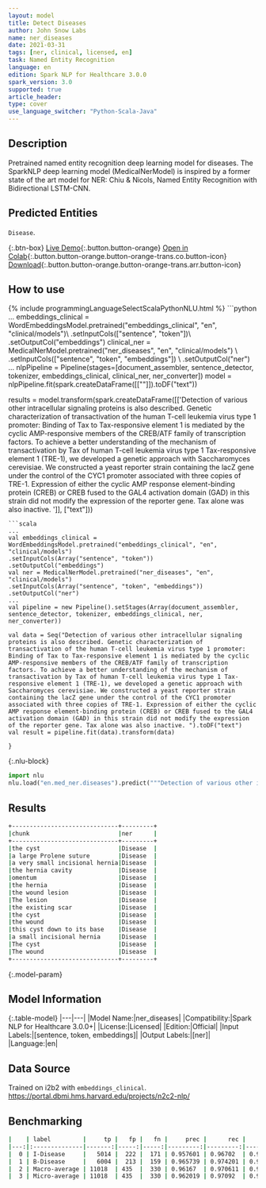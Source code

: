 ```yaml
---
layout: model
title: Detect Diseases
author: John Snow Labs
name: ner_diseases
date: 2021-03-31
tags: [ner, clinical, licensed, en]
task: Named Entity Recognition
language: en
edition: Spark NLP for Healthcare 3.0.0
spark_version: 3.0
supported: true
article_header:
type: cover
use_language_switcher: "Python-Scala-Java"
---
```


## Description

Pretrained named entity recognition deep learning model for diseases. The SparkNLP deep learning model (MedicalNerModel) is inspired by a former state of the art model for NER: Chiu & Nicols, Named Entity Recognition with Bidirectional LSTM-CNN.

## Predicted Entities

``Disease``.

{:.btn-box}
[Live Demo](https://demo.johnsnowlabs.com/healthcare/NER_DIAG_PROC/){:.button.button-orange}
[Open in Colab](https://colab.research.google.com/github/JohnSnowLabs/spark-nlp-workshop/blob/master/tutorials/Certification_Trainings/Healthcare/1.Clinical_Named_Entity_Recognition_Model.ipynb){:.button.button-orange.button-orange-trans.co.button-icon}
[Download](https://s3.amazonaws.com/auxdata.johnsnowlabs.com/clinical/models/ner_diseases_en_3.0.0_3.0_1617209733880.zip){:.button.button-orange.button-orange-trans.arr.button-icon}

## How to use



<div class="tabs-box" markdown="1">
{% include programmingLanguageSelectScalaPythonNLU.html %}
```python
...
embeddings_clinical = WordEmbeddingsModel.pretrained("embeddings_clinical", "en", "clinical/models")\
.setInputCols(["sentence", "token"])\
.setOutputCol("embeddings")
clinical_ner = MedicalNerModel.pretrained("ner_diseases", "en", "clinical/models") \
.setInputCols(["sentence", "token", "embeddings"]) \
.setOutputCol("ner")
...
nlpPipeline = Pipeline(stages=[document_assembler, sentence_detector, tokenizer, embeddings_clinical, clinical_ner, ner_converter])
model = nlpPipeline.fit(spark.createDataFrame([[""]]).toDF("text"))

results = model.transform(spark.createDataFrame([['Detection of various other intracellular signaling proteins is also described. Genetic characterization of transactivation of the human T-cell leukemia virus type 1 promoter: Binding of Tax to Tax-responsive element 1 is mediated by the cyclic AMP-responsive members of the CREB/ATF family of transcription factors. To achieve a better understanding of the mechanism of transactivation by Tax of human T-cell leukemia virus type 1 Tax-responsive element 1 (TRE-1), we developed a genetic approach with Saccharomyces cerevisiae. We constructed a yeast reporter strain containing the lacZ gene under the control of the CYC1 promoter associated with three copies of TRE-1. Expression of either the cyclic AMP response element-binding protein (CREB) or CREB fused to the GAL4 activation domain (GAD) in this strain did not modify the expression of the reporter gene. Tax alone was also inactive. ']], ["text"]))
```
```scala
...
val embeddings_clinical = WordEmbeddingsModel.pretrained("embeddings_clinical", "en", "clinical/models")
.setInputCols(Array("sentence", "token"))
.setOutputCol("embeddings")
val ner = MedicalNerModel.pretrained("ner_diseases", "en", "clinical/models")
.setInputCols(Array("sentence", "token", "embeddings"))
.setOutputCol("ner")
...
val pipeline = new Pipeline().setStages(Array(document_assembler, sentence_detector, tokenizer, embeddings_clinical, ner, ner_converter))

val data = Seq("Detection of various other intracellular signaling proteins is also described. Genetic characterization of transactivation of the human T-cell leukemia virus type 1 promoter: Binding of Tax to Tax-responsive element 1 is mediated by the cyclic AMP-responsive members of the CREB/ATF family of transcription factors. To achieve a better understanding of the mechanism of transactivation by Tax of human T-cell leukemia virus type 1 Tax-responsive element 1 (TRE-1), we developed a genetic approach with Saccharomyces cerevisiae. We constructed a yeast reporter strain containing the lacZ gene under the control of the CYC1 promoter associated with three copies of TRE-1. Expression of either the cyclic AMP response element-binding protein (CREB) or CREB fused to the GAL4 activation domain (GAD) in this strain did not modify the expression of the reporter gene. Tax alone was also inactive. ").toDF("text")
val result = pipeline.fit(data).transform(data)

}
```


{:.nlu-block}
```python
import nlu
nlu.load("en.med_ner.diseases").predict("""Detection of various other intracellular signaling proteins is also described. Genetic characterization of transactivation of the human T-cell leukemia virus type 1 promoter: Binding of Tax to Tax-responsive element 1 is mediated by the cyclic AMP-responsive members of the CREB/ATF family of transcription factors. To achieve a better understanding of the mechanism of transactivation by Tax of human T-cell leukemia virus type 1 Tax-responsive element 1 (TRE-1), we developed a genetic approach with Saccharomyces cerevisiae. We constructed a yeast reporter strain containing the lacZ gene under the control of the CYC1 promoter associated with three copies of TRE-1. Expression of either the cyclic AMP response element-binding protein (CREB) or CREB fused to the GAL4 activation domain (GAD) in this strain did not modify the expression of the reporter gene. Tax alone was also inactive. """)
```

</div>

## Results

```bash
+------------------------------+---------+
|chunk                         |ner      |
+------------------------------+---------+
|the cyst                      |Disease  |
|a large Prolene suture        |Disease  |
|a very small incisional hernia|Disease  |
|the hernia cavity             |Disease  |
|omentum                       |Disease  |
|the hernia                    |Disease  |
|the wound lesion              |Disease  |
|The lesion                    |Disease  |
|the existing scar             |Disease  |
|the cyst                      |Disease  |
|the wound                     |Disease  |
|this cyst down to its base    |Disease  |
|a small incisional hernia     |Disease  |
|The cyst                      |Disease  |
|The wound                     |Disease  |
+------------------------------+---------+
```

{:.model-param}
## Model Information

{:.table-model}
|---|---|
|Model Name:|ner_diseases|
|Compatibility:|Spark NLP for Healthcare 3.0.0+|
|License:|Licensed|
|Edition:|Official|
|Input Labels:|[sentence, token, embeddings]|
|Output Labels:|[ner]|
|Language:|en|

## Data Source

Trained on i2b2 with ``embeddings_clinical``.
https://portal.dbmi.hms.harvard.edu/projects/n2c2-nlp/

## Benchmarking

```bash
|    | label         |     tp |   fp |   fn |     prec |      rec |       f1 |
|---:|:--------------|-------:|-----:|-----:|---------:|---------:|---------:|
|  0 | I-Disease     |   5014 |  222 |  171 | 0.957601 | 0.96702  | 0.962288 |
|  1 | B-Disease     |   6004 |  213 |  159 | 0.965739 | 0.974201 | 0.969952 |
|  2 | Macro-average | 11018  | 435  |  330 | 0.96167  | 0.970611 | 0.96612  |
|  3 | Micro-average | 11018  | 435  |  330 | 0.962019 | 0.97092  | 0.966449 |
```